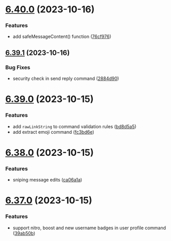 # [6.40.0](https://github.com/onesoft-sudo/sudobot/compare/v6.39.1...v6.40.0) (2023-10-16)


### Features

* add safeMessageContent() function ([76cf976](https://github.com/onesoft-sudo/sudobot/commit/76cf97674f53742045b444f67d391d2e16353a9e))



## [6.39.1](https://github.com/onesoft-sudo/sudobot/compare/v6.39.0...v6.39.1) (2023-10-16)


### Bug Fixes

* security check in send reply command ([2884d90](https://github.com/onesoft-sudo/sudobot/commit/2884d902a7e32ca24e7a9b46ec0f229515d9516f))



# [6.39.0](https://github.com/onesoft-sudo/sudobot/compare/v6.38.0...v6.39.0) (2023-10-15)


### Features

* add `rawLinkString` to command validation rules ([bd8d5a5](https://github.com/onesoft-sudo/sudobot/commit/bd8d5a521f81a0fd97738912b6f22f82456274df))
* add extract emoji command ([fc3bd6e](https://github.com/onesoft-sudo/sudobot/commit/fc3bd6e47695aff5667c230170754cfb689cba03))



# [6.38.0](https://github.com/onesoft-sudo/sudobot/compare/v6.37.0...v6.38.0) (2023-10-15)


### Features

* sniping message edits ([ca06a1a](https://github.com/onesoft-sudo/sudobot/commit/ca06a1a89416aaca8501024063628469388df4de))



# [6.37.0](https://github.com/onesoft-sudo/sudobot/compare/v6.36.0...v6.37.0) (2023-10-15)


### Features

* support nitro, boost and new username badges in user profile command ([39ab50b](https://github.com/onesoft-sudo/sudobot/commit/39ab50bd57550658e1a2ba26d5d4e265654589f5))



